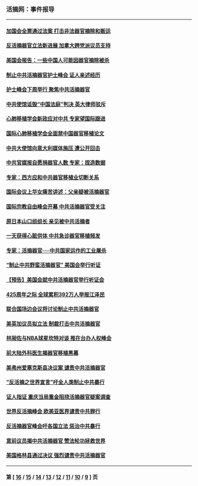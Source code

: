 ### 活摘网：事件报导
---
#### [加国会全票通过法案 打击非法器官摘除和贩运](../../pages/nf5877/n13884924.md?03170430) 
#### [反活摘器官立法新进展 加拿大跨党派议员支持](../../pages/nf5877/n13876061.md?03170430) 
#### [美国会报告：一些中国人可能因器官摘除被杀](../../pages/nf5877/n13867964.md?03170430) 
#### [制止中共活摘器官护士峰会 证人亲述经历](../../pages/nf5877/n13859007.md?03170430) 
#### [护士峰会下周举行 聚焦中共活摘器官](../../pages/nf5877/n13855418.md?03170430) 
#### [中共使馆诋毁“中国法庭”判决 英大律师驳斥](../../pages/nf5877/n13833945.md?03170430) 
#### [心肺移植学会新政应对中共 专家望国际跟进](../../pages/nf5877/n13829043.md?03170430) 
#### [国际心肺移植学会全面禁中国器官移植论文](../../pages/nf5877/n13827785.md?03170430) 
#### [中共大使馆向意大利媒体施压 遭公开回击](../../pages/nf5877/n13826038.md?03170430) 
#### [中共官媒报自愿捐器官人数 专家：捏造数据](../../pages/nf5877/n13814130.md?03170430) 
#### [专家：西方应和中共器官移植业切断关系](../../pages/nf5877/n13772828.md?03170430) 
#### [国际会议上华女痛苦讲述：父亲疑被活摘器官](../../pages/nf5877/n13771583.md?03170430) 
#### [国际宗教自由峰会开幕 中共活摘器官受关注](../../pages/nf5877/n13769995.md?03170430) 
#### [原日本山口组组长 亲见被中共活摘者](../../pages/nf5877/n13767360.md?03170430) 
#### [一天获得心脏供体 中共急诊器官移植频发](../../pages/nf5877/n13764689.md?03170430) 
#### [专家：活摘器官──中共国家运作的工业屠杀](../../pages/nf5877/n13761178.md?03170430) 
#### [“制止中共野蛮活摘器官” 美国会举行听证](../../pages/nf5877/n13735831.md?03170430) 
#### [【预告】美国会就中共活摘器官举行听证会](../../pages/nf5877/n13732843.md?03170430) 
#### [425周年之际 全球累积392万人举报江泽民](../../pages/nf5877/n13719232.md?03170430) 
#### [联合国场边会议将讨论制止中共活摘器官](../../pages/nf5877/n13656361.md?03170430) 
#### [美英加议员拟立法 制裁打击中共活摘器官](../../pages/nf5877/n13430251.md?03170430) 
#### [林昶佐与NBA球星坎特对谈 推在台办人权峰会](../../pages/nf5877/n13414467.md?03170430) 
#### [前大陆外科医生揭器官移植黑幕](../../pages/nf5877/n13401416.md?03170430) 
#### [美弗州爱塞克斯县决议案 谴责中共活摘器官](../../pages/nf5877/n13320919.md?03170430) 
#### [“反活摘之世界宣言”吁全人类制止中共暴行](../../pages/nf5877/n13259730.md?03170430) 
#### [证人指证 重庆当局重金阻挠活摘器官疑案调查](../../pages/nf5877/n13259127.md?03170430) 
#### [世界反活摘峰会 欧美亚医界谴责中共罪行](../../pages/nf5877/n13253550.md?03170430) 
#### [反活摘器官峰会吁各国立法 惩治中共暴行](../../pages/nf5877/n13245052.md?03170430) 
#### [意前议员揭中共活摘器官 赞法轮功拯救世界](../../pages/nf5877/n13203445.md?03170430) 
#### [美国格林县通过决议 强烈谴责中共活摘器官](../../pages/nf5877/n13119367.md?03170430) 

---
#### 第 [ [16](./16.md?03170430) / [15](./15.md?03170430) / [14](./14.md?03170430) / [13](./13.md?03170430) / [12](./12.md?03170430) / [11](./11.md?03170430) / [10](./10.md?03170430) / [9](./9.md?03170430) ] 页
